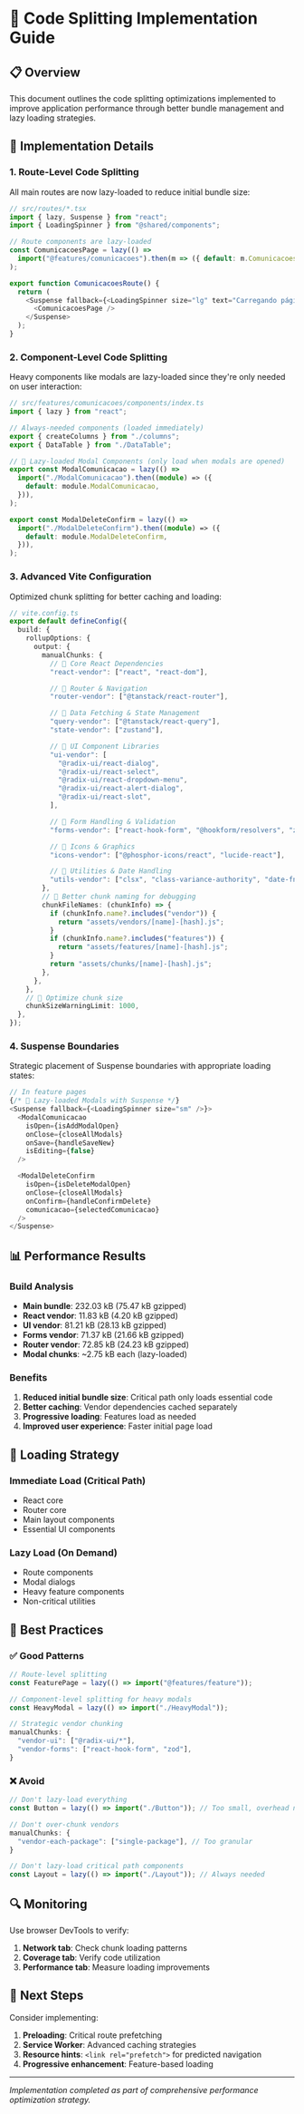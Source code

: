 # 🚀 Code Splitting Implementation Guide

## 📋 Overview

This document outlines the code splitting optimizations implemented to improve application performance through better bundle management and lazy loading strategies.

## 🎯 Implementation Details

### 1. Route-Level Code Splitting

All main routes are now lazy-loaded to reduce initial bundle size:

```typescript
// src/routes/*.tsx
import { lazy, Suspense } from "react";
import { LoadingSpinner } from "@shared/components";

// Route components are lazy-loaded
const ComunicacoesPage = lazy(() =>
  import("@features/comunicacoes").then(m => ({ default: m.ComunicacoesPage }))
);

export function ComunicacoesRoute() {
  return (
    <Suspense fallback={<LoadingSpinner size="lg" text="Carregando página..." />}>
      <ComunicacoesPage />
    </Suspense>
  );
}
```

### 2. Component-Level Code Splitting

Heavy components like modals are lazy-loaded since they're only needed on user interaction:

```typescript
// src/features/comunicacoes/components/index.ts
import { lazy } from "react";

// Always-needed components (loaded immediately)
export { createColumns } from "./columns";
export { DataTable } from "./DataTable";

// 🚀 Lazy-loaded Modal Components (only load when modals are opened)
export const ModalComunicacao = lazy(() =>
  import("./ModalComunicacao").then((module) => ({
    default: module.ModalComunicacao,
  })),
);

export const ModalDeleteConfirm = lazy(() =>
  import("./ModalDeleteConfirm").then((module) => ({
    default: module.ModalDeleteConfirm,
  })),
);
```

### 3. Advanced Vite Configuration

Optimized chunk splitting for better caching and loading:

```typescript
// vite.config.ts
export default defineConfig({
  build: {
    rollupOptions: {
      output: {
        manualChunks: {
          // 🚀 Core React Dependencies
          "react-vendor": ["react", "react-dom"],

          // 🚀 Router & Navigation
          "router-vendor": ["@tanstack/react-router"],

          // 🚀 Data Fetching & State Management
          "query-vendor": ["@tanstack/react-query"],
          "state-vendor": ["zustand"],

          // 🚀 UI Component Libraries
          "ui-vendor": [
            "@radix-ui/react-dialog",
            "@radix-ui/react-select",
            "@radix-ui/react-dropdown-menu",
            "@radix-ui/react-alert-dialog",
            "@radix-ui/react-slot",
          ],

          // 🚀 Form Handling & Validation
          "forms-vendor": ["react-hook-form", "@hookform/resolvers", "zod"],

          // 🚀 Icons & Graphics
          "icons-vendor": ["@phosphor-icons/react", "lucide-react"],

          // 🚀 Utilities & Date Handling
          "utils-vendor": ["clsx", "class-variance-authority", "date-fns"],
        },
        // 🚀 Better chunk naming for debugging
        chunkFileNames: (chunkInfo) => {
          if (chunkInfo.name?.includes("vendor")) {
            return "assets/vendors/[name]-[hash].js";
          }
          if (chunkInfo.name?.includes("features")) {
            return "assets/features/[name]-[hash].js";
          }
          return "assets/chunks/[name]-[hash].js";
        },
      },
    },
    // 🚀 Optimize chunk size
    chunkSizeWarningLimit: 1000,
  },
});
```

### 4. Suspense Boundaries

Strategic placement of Suspense boundaries with appropriate loading states:

```typescript
// In feature pages
{/* 🚀 Lazy-loaded Modals with Suspense */}
<Suspense fallback={<LoadingSpinner size="sm" />}>
  <ModalComunicacao
    isOpen={isAddModalOpen}
    onClose={closeAllModals}
    onSave={handleSaveNew}
    isEditing={false}
  />

  <ModalDeleteConfirm
    isOpen={isDeleteModalOpen}
    onClose={closeAllModals}
    onConfirm={handleConfirmDelete}
    comunicacao={selectedComunicacao}
  />
</Suspense>
```

## 📊 Performance Results

### Build Analysis

- **Main bundle**: 232.03 kB (75.47 kB gzipped)
- **React vendor**: 11.83 kB (4.20 kB gzipped)
- **UI vendor**: 81.21 kB (28.13 kB gzipped)
- **Forms vendor**: 71.37 kB (21.66 kB gzipped)
- **Router vendor**: 72.85 kB (24.23 kB gzipped)
- **Modal chunks**: ~2.75 kB each (lazy-loaded)

### Benefits

1. **Reduced initial bundle size**: Critical path only loads essential code
2. **Better caching**: Vendor dependencies cached separately
3. **Progressive loading**: Features load as needed
4. **Improved user experience**: Faster initial page load

## 🎯 Loading Strategy

### Immediate Load (Critical Path)

- React core
- Router core
- Main layout components
- Essential UI components

### Lazy Load (On Demand)

- Route components
- Modal dialogs
- Heavy feature components
- Non-critical utilities

## 📝 Best Practices

### ✅ Good Patterns

```typescript
// Route-level splitting
const FeaturePage = lazy(() => import("@features/feature"));

// Component-level splitting for heavy modals
const HeavyModal = lazy(() => import("./HeavyModal"));

// Strategic vendor chunking
manualChunks: {
  "vendor-ui": ["@radix-ui/*"],
  "vendor-forms": ["react-hook-form", "zod"],
}
```

### ❌ Avoid

```typescript
// Don't lazy-load everything
const Button = lazy(() => import("./Button")); // Too small, overhead not worth it

// Don't over-chunk vendors
manualChunks: {
  "vendor-each-package": ["single-package"], // Too granular
}

// Don't lazy-load critical path components
const Layout = lazy(() => import("./Layout")); // Always needed
```

## 🔍 Monitoring

Use browser DevTools to verify:

1. **Network tab**: Check chunk loading patterns
2. **Coverage tab**: Verify code utilization
3. **Performance tab**: Measure loading improvements

## 🚀 Next Steps

Consider implementing:

1. **Preloading**: Critical route prefetching
2. **Service Worker**: Advanced caching strategies
3. **Resource hints**: `<link rel="prefetch">` for predicted navigation
4. **Progressive enhancement**: Feature-based loading

---

_Implementation completed as part of comprehensive performance optimization strategy._
